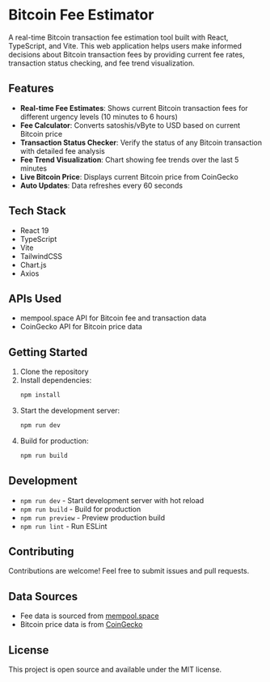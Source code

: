 # Bitcoin Fee Estimator

A real-time Bitcoin transaction fee estimation tool built with React, TypeScript, and Vite. This web application helps users make informed decisions about Bitcoin transaction fees by providing current fee rates, transaction status checking, and fee trend visualization.

## Features

- **Real-time Fee Estimates**: Shows current Bitcoin transaction fees for different urgency levels (10 minutes to 6 hours)
- **Fee Calculator**: Converts satoshis/vByte to USD based on current Bitcoin price
- **Transaction Status Checker**: Verify the status of any Bitcoin transaction with detailed fee analysis
- **Fee Trend Visualization**: Chart showing fee trends over the last 5 minutes
- **Live Bitcoin Price**: Displays current Bitcoin price from CoinGecko
- **Auto Updates**: Data refreshes every 60 seconds

## Tech Stack

- React 19
- TypeScript
- Vite
- TailwindCSS
- Chart.js
- Axios

## APIs Used

- mempool.space API for Bitcoin fee and transaction data
- CoinGecko API for Bitcoin price data

## Getting Started

1. Clone the repository
2. Install dependencies:
   ```bash
   npm install
   ```
3. Start the development server:
   ```bash
   npm run dev
   ```
4. Build for production:
   ```bash
   npm run build
   ```

## Development

- `npm run dev` - Start development server with hot reload
- `npm run build` - Build for production
- `npm run preview` - Preview production build
- `npm run lint` - Run ESLint

## Contributing

Contributions are welcome! Feel free to submit issues and pull requests.

## Data Sources

- Fee data is sourced from [mempool.space](https://mempool.space)
- Bitcoin price data is from [CoinGecko](https://coingecko.com)

## License

This project is open source and available under the MIT license.

